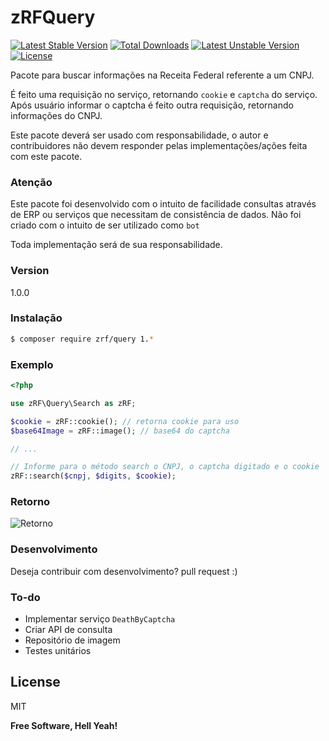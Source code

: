 # zRFQuery

[![Latest Stable Version](https://poser.pugx.org/zrf/query/v/stable)](https://packagist.org/packages/zrf/query) [![Total Downloads](https://poser.pugx.org/zrf/query/downloads)](https://packagist.org/packages/zrf/query) [![Latest Unstable Version](https://poser.pugx.org/zrf/query/v/unstable)](https://packagist.org/packages/zrf/query) [![License](https://poser.pugx.org/zrf/query/license)](https://packagist.org/packages/zrf/query)

Pacote para buscar informações na Receita Federal referente a um CNPJ.

É feito uma requisição no serviço, retornando `cookie` e `captcha` do serviço. Após usuário informar
o captcha é feito outra requisição, retornando informações do CNPJ.

Este pacote deverá ser usado com responsabilidade, o autor e contribuidores não devem responder pelas implementações/ações feita com este pacote.

### Atenção

Este pacote foi desenvolvido com o intuito de facilidade consultas através de ERP ou serviços que necessitam de consistência de dados. Não foi criado com o intuito de ser utilizado como `bot`

Toda implementação será de sua responsabilidade.

### Version
1.0.0

### Instalação

```sh
$ composer require zrf/query 1.*
```
### Exemplo

```php
<?php

use zRF\Query\Search as zRF;

$cookie = zRF::cookie(); // retorna cookie para uso
$base64Image = zRF::image(); // base64 do captcha

// ...

// Informe para o método search o CNPJ, o captcha digitado e o cookie
zRF::search($cnpj, $digits, $cookie);
```

### Retorno
![Retorno](http://s32.postimg.org/r60gurdg5/Screenshot_from_2016_04_28_18_43_13.png)

### Desenvolvimento
Deseja contribuir com desenvolvimento? pull request :)

### To-do
- Implementar serviço `DeathByCaptcha`
- Criar API de consulta
- Repositório de imagem
- Testes unitários

License
----
MIT

**Free Software, Hell Yeah!**

[//]: # (These are reference links used in the body of this note and get stripped out when the markdown processor does its job. There is no need to format nicely because it shouldn't be seen. Thanks SO - http://stackoverflow.com/questions/4823468/store-comments-in-markdown-syntax)

